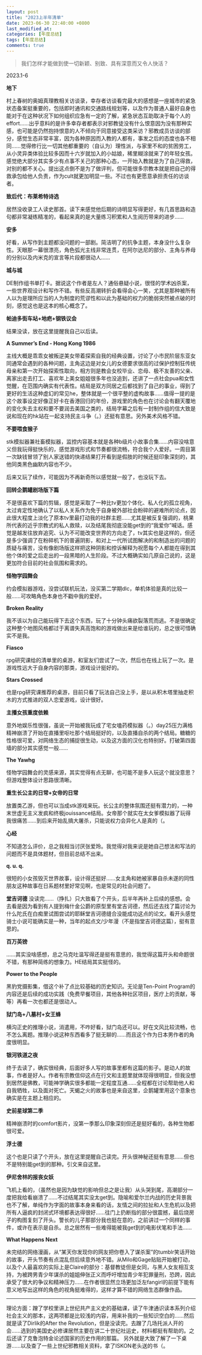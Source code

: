 ```yaml
---
layout: post
title: "2023上半年清单"
date: 2023-06-30 22:40:00 +0800
last_modified_at: 
categories: [年度总结]
tags: [年度总结]
comments: true
---
```


> 我们怎样才能做到使一切新颖、别致、具有深意而又令人快活？

2023.1-6

**地下**

村上春树的奥姆真理教相关访谈录，幸存者访谈看完最大的感想是一座城市的紧急状态备案挺重要的，包括即时通讯和交通路线规划等，以及作为普通人最好自身也能对于在这种状况下如何组织应急有一定的了解，紧急状态互助取决于每个人的effort……出乎意料的是许多幸存者都表示对邪教徒没有什么恨意因为没有那种实感，也可能是仍然抱持恨意的人不倾向于同意接受这类采访？邪教成员访谈的部分，感觉生态非常丰富，因为各种原因而入教的人都有，事发之后的态度也各不相同……觉得修行比一切其他都重要的（自认为）理性派，与家里不和的贫困劳工，从小灵异类体验比较多因而十六岁就加入的小姑娘，稀里糊涂就来了的年轻女孩。感觉绝大部分其实多少有点事不关己的那种心态，一开始入教就是为了自己得救，对别的都不关心。提出这点倒不是为了做评判，但可能很多宗教本就是把自己的得救承包给他人负责，作为cult就更加明显一些。不过也有更愿意承担责任的访谈者。

**致后代：布莱希特诗选**

居然没收录工人读史那首。读下来感觉他后期的诗明显写得更好，有几首思路和造句都非常凝练精准的，看起来真的是大量练习积累和人生阅历带来的进步……

**安多**

好看，从写作到主题都没问题的一部剧。简洁明了的抗争主题，本身没什么复杂性。天眼那一幕很漂亮，角色弧光主线非常连贯，在阿尔达尼的部分、主角与养母的分别以及内米克的宣言等片段都很动人……

**城与城**

DE制作组书单打卡。据说这个作者是左人？通俗悬疑小说，很怪的学术凶杀案，一些世界观设计和写作不错。有些反高潮转折会看得会心一笑，尤其是那种被所有人以为是理所应当的人为制度的荒谬性和以此为基础的权力的脆弱突然被点破的时刻，感觉这也是这本的核心概念了。

**帕迪多街车站+地疤+钢铁议会**

结果没读，放在这里提醒我自己以后读。

**A Summer’s End - Hong Kong 1986**

主线大概是乖乖女被叛逆美女带着探索自我的经典设置，讨论了小市民阶层东亚女同通常会遇到的各种问题，主角这边是对女儿的女德要求很高的过保护控制狂传统母亲和第一次开始探索性取向，相方则是教会女校毕业、恋母、极不友善的父亲、离家出走去打工、喜欢年上美女姐姐很多年也没追到，还讲了一点社会pua和女性觉醒，在范围内确实有代表性。结局是双方同居之后都找到了自己的事业，得到了更好的生活这种虚幻的常见he，整体就是一个很平整的虚构故事……值得一提的是这个故事设定好像正好卡在香港回归的年份，游戏里的角色也在讨论会有翻天覆地的变化失去主权和要不要润去美国之类的，结局字幕之后有一封制作组的信大致是说和现在的hk站在一起支持民主斗争（。）还挺有意思。另外美术风格不错。

**不要喂食猴子**

stk模拟器兼社畜模拟器，监控内容基本就是各种b级片小故事合集……内容没啥意义但我玩得挺快乐的，感觉游戏形式和节奏都很流畅，符合我个人爱好。一周目第一次缺钱冒领了别人家送错的快递结果打开看到是假肢的时候还挺印象深刻的，其他同类黑色幽默内容也不少。

后来又玩了续作，可能因为不再新奇所以感觉就一般了，也没玩下去。

**回转企鹅罐剧场版下篇**

不是很喜欢下篇的剪辑，感觉是采取了一种比tv更加个体化、私人化的孤立视角，太过肯定性地确认了以私人关系作为免于自身被外部社会粉碎的避难所的论点，因此很大程度上淡化了原本tv里最打动我的社群主题……尤其是被反复强调的，桃果所代表的近乎宗教式的私人救赎，以及结尾我彻底没能get到的“我爱你”喊话。感觉是越发往放弃追究、认为不可能改变世界的方向走了，tv其实也是这样的，但还是多少强调了在粉碎机下的普遍阴影，和对上一代所试图解决的和制造出的问题的质疑与痛苦，没有像剧场版这样把这种阴影和控诉解释为祝愿每个人都能在得到其他个体的爱之后走出的一段黑暗的人生阶段。不过大概确实如几原自己说的，这是更加符合目前的社会氛围和需求的。

**怪物学园舞会**

约会模拟器游戏，没尝试联机玩法，没买第二学期dlc，单机体验是真的比较一般……可攻略角色本身也不戳中我的爱好。

**Broken Reality**

我不该以为自己能玩得下去这个东西，玩了十分钟头痛欲裂落荒而逃。不是很确定这种整个地图风格都过于离谱失真高饱和的游戏做出来是给谁玩的，总之很可惜确实不是我。

**Fiasco**

rpg研究课给的清单里的桌游，和室友们尝试了一次，然后也在线上玩了一次。是游戏性远大于自身内容的那类，游戏设计挺好的。

**Stars Crossed**

也是rpg研究课推荐的桌游，目前只看了玩法自己没上手，是以从积木塔里抽走积木的方式推进的双人恋爱游戏，设计很好。

**主播女孩重度依赖**

意外地娱乐性很强，虽说一开始被我玩成了宅女嗑药模拟器（。）day25压力满格精神崩溃了开始在直播里呕吐那个结局挺好的，以及直播自杀的两个结局。糖糖的性格很可爱，对网络生态的捕捉很生动，以及这方面的汉化也特别好。打破第四面墙的部分其实感觉一般……

**The Yawhg**

怪物学园舞会的灵感来源，其实觉得有点无聊，也可能不是多人玩这个就没意思？但游戏整体设计思路很清晰。

**重生长公主的日常+女帝的日常**

放置类乙游，但也可以当成stk游戏来玩。长公主的整体氛围还挺有潜力的，一种末世虚无主义发疯和终极jouissance结局。女帝那个就实在太女爹模拟器了玩得我很痛苦……到后来开始乱搞大屠杀，只能说权力会异化人是真的（。

**心经**

不知道怎么评价，总之我相当讨厌张爱玲。我觉得对我来说是她自己想法和写法的问题而不是具体题材，但目前总结不出来。

**q. u. q.**

很短的小女孩毁灭世界故事，设计得还挺好……女主角和她被家暴自杀未遂的同性朋友这种故事在日系题材里好常见啊，也是常见的社会问题了。

**堂吉诃德**
没读完……（挣扎）只大致看了个开头，后半年再补上后续的感想。会去看是因为看到有人提到梅什金公爵的原型里有堂吉诃德，然后还去找了篇讨论为什么陀氏在白痴里试图尝试的耶稣堂吉诃德缝合没能成功这点的论文。看开头感觉骑士小说可能确实是一种，当年的起点文/少年漫（不是指堂吉诃德这篇），挺有意思的。

**百万英镑**

……其实没啥感想，总之马克吐温写得还是挺有意思的，我觉得这篇开头和命题很不错，有那种简练的想象力。HE结局其实挺怪的。

**Power to the People**

黑豹党摄影集，借这个补了点比较基础的历史知识。无论是Ten-Point Program的内容还是后续的成功实践（免费早餐项目，其他各种社区项目，医疗上的贡献，等等）再看一次也都还是很动人。

**狱门岛+八墓村+女王蜂**

横沟正史的推理小说，消遣用，不咋好看，狱门岛还可以。好在文风比较流畅，也不怎么离题。推理小说这种东西看多了挺无聊的……而且这个作为日本男作者的角度很明显。

**银河铁道之夜**

终于去读了，确实很经典，后面好多人写的故事里都有这篇的影子。是动人的故事，作者是好人。作者有宗教信仰这点在行文和主题里就体现得很明显，但我没想到居然是佛教，可能神学确实很多都能一定程度互通……全程都在讨论帮助他人和自我牺牲，以及面对死亡。天蝎之火的故事也是来自这里，企鹅罐里用这个意象也确实是在主题上相应的。

**史前星球第二季**

精神崩溃时的comfort影片，没第一季那么印象深刻但还是挺好看的，各种生物都很可爱。

**浮士德**

这个也是只读了个开头，放在这里提醒自己读完。开头很神秘还挺有意思……但也不是特别能get到的那种。引文来自这里。

**伊尼舍林的报丧女妖**

飞机上看的，（虽然也是因为缺觉的影响但总之是让我）从头哭到尾，高潮部分一度把我给看崩溃了……不过结尾其实没太get到。隐喻和爱尔兰内战的历史背景我也不了解，单纯作为字面的故事本身来看的话，友情之间的拉扯和人生危机以及把所有人逼疯的封闭式环境都表达得很好……往门上扔断指的部分很震撼，最后烧房子的构图复刻了开头。警长的儿子那部分我也挺在意的，之前讲过一个同样的事件，或许在表示是自杀。总之居然有一些难得能被我get到的电影伏笔和手法……

**What Happens Next**

未完结的网络漫画，从“某天你发现你的网友把你卷入了谋杀案”的tumblr笑话开始的故事，开头节奏有点混乱但后续意外地不错。从Milo和Gage贴贴开始被打动，以及个人最喜欢的实际上是Claire的部分：基督教徒但是女同，与黑人女友相互支持，为被跨男青少年谋杀的姐姐伸张正义而呼吁增加青少年犯罪量刑，恐跨，因此承受了很大的争议和精神压力……在作者很显然立场更加泛左fangirl的前提下能有意义地写出这样的角色的视角挺难得的，这样才算不错的网络生态群像作品。

---------

理论方面：蹭了学校里讲上世纪共产主义史的基础课，读了牛津通识读本系列介绍社会主义的那本，这两项都是比较浅的内容，用来补我的一些知识空白的……然后就是读了Dirlik的After the Revolution，但是没读完。去蹭了几场托派人开的会……选到的美国史必修课居然主要在讲二十世纪社运史，材料都挺有帮助的。之后还读了克鲁泡特金论述国家的历史作用的那篇。
另外就是大致了解了一下桌游……以及查了一些上世纪邪教相关资料，拿了ISKON老头送的书（。
